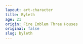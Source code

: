 ```yaml
---
layout: art-character
title: Byleth
age: 21
origin: Fire Emblem Three Houses
original: false
slug: byleth
---
```

